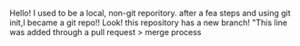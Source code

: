 Hello! I used to be a local, non-git reporitory. after a fea steps and using git init,I became a git repo!!
Look! this repository has a new branch! 
"This line was added
through a pull request > merge process
